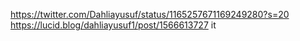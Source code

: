 https://twitter.com/Dahliayusuf/status/1165257671169249280?s=20
https://lucid.blog/dahliayusuf1/post/1566613727
it